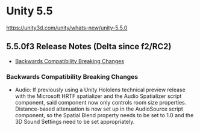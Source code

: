 # Unity 5.5

https://unity3d.com/unity/whats-new/unity-5.5.0

## 5.5.0f3 Release Notes (Delta since f2/RC2)

- [Backwards Compatibility Breaking Changes](#backwards-compatibility-breaking-changes)


### Backwards Compatibility Breaking Changes

*   Audio: If previously using a Unity Hololens technical preview release with the Microsoft HRTF spatializer and the Audio Spatializer script component, said component now only controls room size properties. Distance-based attenuation is now set up in the AudioSource script component, so the Spatial Blend property needs to be set to 1.0 and the 3D Sound Settings need to be set appropriately.